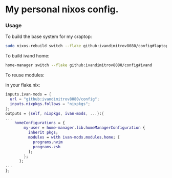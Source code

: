 # My personal nixos config.

### Usage

To build the base system for my craptop:

```bash
sudo nixos-rebuild switch --flake github:ivandimitrov8080/config#laptop
```

To build ivand home:

```bash
home-manager switch --flake github:ivandimitrov8080/config#ivand
```

To reuse modules:

in your flake.nix:
```nix
inputs.ivan-mods = {
  url = "github:ivandimitrov8080/config";
  inputs.nixpkgs.follows = "nixpkgs";
};
outputs = {self, nixpkgs, ivan-mods, ...}:{
...
    homeConfigurations = {
        my-user = home-manager.lib.homeManagerConfiguration {
          inherit pkgs;
          modules = with ivan-mods.modules.home; [
            programs.nvim
            programs.zsh
          ];
        };
      };
...
};
```


